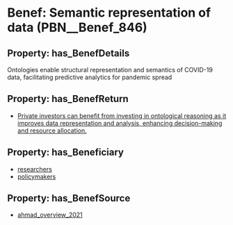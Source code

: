 # Benef: __Semantic representation of data__ (PBN__Benef_846)

## Property: has_BenefDetails

Ontologies enable structural representation and semantics of COVID-19 data, facilitating predictive analytics for pandemic spread

## Property: has_BenefReturn

* [Private investors can benefit from investing in ontological reasoning as it improves data representation and analysis, enhancing decision-making and resource allocation.](../BenefReturn/PBN__BenefReturn_920)

## Property: has_Beneficiary

* [researchers](../Stakeholder/PBN__Stakeholder_2)
* [policymakers](../Stakeholder/PBN__Stakeholder_126)

## Property: has_BenefSource

* [ahmad_overview_2021](../Article/PBN__Article_170)

